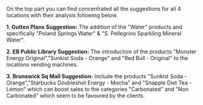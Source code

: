 On the top part you can find concentrated all the suggestions for all 4 locations with their analysis following below.

**1. Gutten Plans Suggestion:** The addition of the "Water" products and specifically "Poland Springs Water" & "S. Pellegrino Sparkling Mineral Water".

**2. EB Public Library Suggestion:** The introduction of the products "Monster Energy Original","Sunkist Soda - Orange" and "Red Bull - Original" to the locations vending machines.

**3. Brunswick Sq Mall Suggestion:** Include the products "Sunkist Soda - Orange","Starbucks Doubleshot Energy - Mocha" and "Snapple Diet Tea - Lemon" which can boost sales to the categories "Carbonated" and "Non Carbonated" which seem to be favoured by the clients. 













